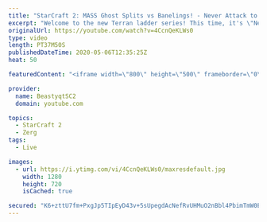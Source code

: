 ```yaml
---
title: "StarCraft 2: MASS Ghost Splits vs Banelings! - Never Attack to Grandmaster"
excerpt: "Welcome to the new Terran ladder series! This time, it's \"Never Attack to Grandmaster!\" In this challenge, I play as Terran on the EU ladder, and in every game I'm not allowed to attack with any units except for using Ghosts. I'm allowed to make any army units for defending, as long as I don't attack"
originalUrl: https://youtube.com/watch?v=4CcnQeKLWs0
type: video
length: PT37M50S
publishedDateTime: 2020-05-06T12:35:25Z
heat: 50

featuredContent: "<iframe width=\"800\" height=\"500\" frameborder=\"0\" src=\"https://www.youtube.com/embed/4CcnQeKLWs0\" allow=\"accelerometer; autoplay; encrypted-media; gyroscope; picture-in-picture\" allowfullscreen></iframe>"

provider:
  name: BeastyqtSC2
  domain: youtube.com

topics:
  - StarCraft 2
  - Zerg
tags:
  - Live

images:
  - url: https://i.ytimg.com/vi/4CcnQeKLWs0/maxresdefault.jpg
    width: 1280
    height: 720
    isCached: true

secured: "K6+zttU7fm+PxgJp5TIpEyD43v+5sUpegdAcNefRvUHMuO2nBbl4PbimTmW0EXvOG9D/k1lJ2msh5nvJ/dcca90W6r9pEpOgaijNr9CfG5jkymN2xLz4VsfW9A6J/pZ9NqAnkz2Fl0ooxW8BG10yN4BGDks/8XxRHuywYBz0wjjII/HOz/nhMt7o/rJsdiSChc04gJHhGfiRX4vsLkfcmLvUgvRDj/CNIPrbvrSOGG/avHFzYL6F2fTLgl8v4XbBoRnSQdehnfnvMzIClqgwoKKxDvBhdA6XvnzyUvXQCTLgWS20nIoEZy8iTTdVTQGuO3BVw5ivE8t87PfKRdqBDQRw/XGT4J2faDJHA6XURn4fYZhrbwR1A2YXPQ+7aCGEFIdwORqhytd+0NxMrAtWXtjmnsxMhZZ/foSeSf0qal0=;xIkVLOt/P2nWfO5a92vYaw=="
---
```


